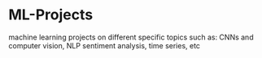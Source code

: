 # ML-Projects
machine learning projects on different specific topics such as: CNNs and computer vision, NLP sentiment analysis, time series, etc
